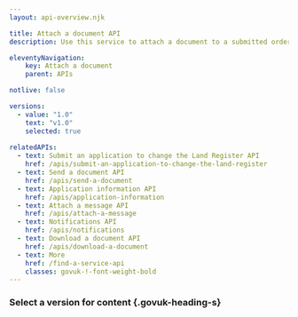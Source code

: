 ```yaml
---
layout: api-overview.njk

title: Attach a document API
description: Use this service to attach a document to a submitted order.

eleventyNavigation:
    key: Attach a document
    parent: APIs

notlive: false

versions:
  - value: "1.0"
    text: "v1.0"
    selected: true
    
relatedAPIs:
  - text: Submit an application to change the Land Register API
    href: /apis/submit-an-application-to-change-the-land-register 
  - text: Send a document API
    href: /apis/send-a-document
  - text: Application information API
    href: /apis/application-information
  - text: Attach a message API
    href: /apis/attach-a-message
  - text: Notifications API
    href: /apis/notifications
  - text: Download a document API
    href: /apis/download-a-document
  - text: More
    href: /find-a-service-api
    classes: govuk-!-font-weight-bold
---
```


### Select a version for content {.govuk-heading-s}
